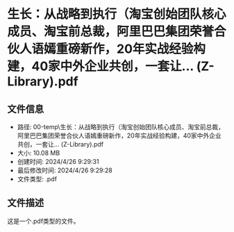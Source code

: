 ﻿# 生长：从战略到执行（淘宝创始团队核心成员、淘宝前总裁，阿里巴巴集团荣誉合伙人语嫣重磅新作，20年实战经验构建，40家中外企业共创，一套让... (Z-Library).pdf

## 文件信息
- 路径: 00-temp\生长：从战略到执行（淘宝创始团队核心成员、淘宝前总裁，阿里巴巴集团荣誉合伙人语嫣重磅新作，20年实战经验构建，40家中外企业共创，一套让... (Z-Library).pdf
- 大小: 10.08 MB
- 创建时间: 2024/4/26 9:29:31
- 最后修改时间: 2024/4/26 9:29:28
- 文件类型: .pdf

## 文件描述
这是一个.pdf类型的文件。

